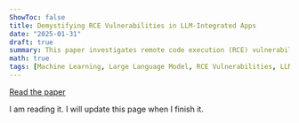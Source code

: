 ```yaml
---
ShowToc: false
title: Demystifying RCE Vulnerabilities in LLM-Integrated Apps
date: "2025-01-31"
draft: true
summary: This paper investigates remote code execution (RCE) vulnerabilities in applications that integrate large language models.
math: true
tags: [Machine Learning, Large Language Model, RCE Vulnerabilities, LLM Security, Adversarial Threats]
---
```


[Read the paper](https://dl.acm.org/doi/10.1145/3658644.3690338)

I am reading it. I will update this page when I finish it.